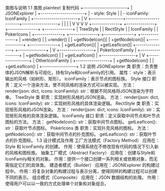  类图与说明
1.1 类图
plaintext
复制代码
                           +----------------------+
                           |      JSONExplorer    |
                           +----------------------+
                           | - style: Style       |
                           | - iconFamily: IconFamily |
                           +----------------------+
                                   |
                                   V
      +----------------+------------------------+------------------+
      |                |                        |                  |
      V                V                        V                  V
+--------------+ +--------------+         +---------------+ +--------------+
| TreeStyle    | | RectStyle    |         | IconFamily    | | PokerIcons   |
+--------------+ +--------------+         +---------------+ +--------------+
| +render()    | | +render()    |         | +getNodeIcon()| | +getNodeIcon()|
+--------------+ +--------------+         | +getLeafIcon()| | +getLeafIcon()|
                                           +---------------+ +--------------+
                                                    |
                                                    V
                                           +-----------------+
                                           | PokerIconFamily |
                                           +-----------------+
                                           | +getNodeIcon()  |
                                           | +getLeafIcon()  |
                                           +-----------------+
                                                    |
                                                    V
                                           +-----------------+
                                           | OtherIconFamily |
                                           +-----------------+
                                           | +getNodeIcon()  |
                                           | +getLeafIcon()  |
                                           +-----------------+
1.2 说明
JSONExplorer 类
职责：负责整体的JSON解析与可视化，持有Style和IconFamily的引用。
属性：
style：表示输出的风格（如树形、矩形）。
iconFamily：表示节点的图标族。
Style 接口
职责：定义一个渲染方法，使不同风格的渲染方式可以被实现。
方法：
render(json: dict, icons: IconFamily): str：根据不同风格将JSON渲染为字符串。
TreeStyle 类
职责：实现树形风格的JSON渲染。
方法：
render(json: dict, icons: IconFamily): str：实现树形风格的具体渲染逻辑。
RectStyle 类
职责：实现矩形风格的JSON渲染。
方法：
render(json: dict, icons: IconFamily): str：实现矩形风格的具体渲染逻辑。
IconFamily 接口
职责：定义获取中间节点和叶节点图标的方法。
方法：
getNodeIcon(): str：获取中间节点图标。
getLeafIcon(): str：获取叶节点图标。
PokerIcons 类
职责：实现扑克风格的图标。
方法：
getNodeIcon(): str：获取中间节点的扑克图标。
getLeafIcon(): str：获取叶节点的扑克图标。
1.3 设计模式及作用
工厂方法模式（Factory Method）
应用在：Style 和 IconFamily 的创建。
作用：使得系统在不修改现有代码的情况下引入新的风格和图标族。
抽象工厂模式（Abstract Factory）
应用在：创建与Style和IconFamily相关的对象。
作用：提供一个接口创建一系列相关或依赖对象，而无需指定它们的具体类。
建造者模式（Builder）
应用在：JSONExplorer 的构建过程中。
作用：将复杂对象的构建过程与表示分离，使得同样的构建过程可以创建不同的表示。
组合模式（Composite）
应用在：JSON 数据结构的处理。
作用：使得用户可以以一致的方式处理单个对象和对象组合。